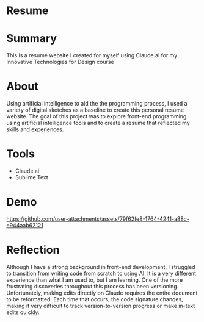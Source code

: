 # Resume

# Summary
This is a resume website I created for myself using Claude.ai for my Innovative Technologies for Design course

# About
Using artificial intelligence to aid the the programming process, I used a variety of digital sketches as a baseline to create this personal resume website.  The goal of this project was to explore front-end programming using artificial intelligence tools and to create a resume that reflected my skills and experiences.

# Tools
- Claude.ai
- Sublime Text

# Demo

https://github.com/user-attachments/assets/79f62fe8-1764-4241-a88c-e944aab62121


# Reflection
Although I have a strong background in front-end development, I struggled to transition from writing code from scratch to using AI.  It is a very different experience than what I am used to, but I am learning.  One of the more frustrating discoveries throughout this process has been versioning. Unfortunately, making edits directly on Claude requires the entire document to be reformatted.  Each time that occurs, the code signature changes, making it very difficult to track version-to-version progress or make in-text edits quickly.

